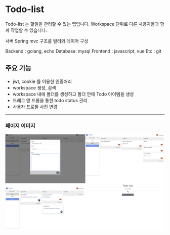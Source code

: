 # Todo-list
Todo-list 는 할일을 관리할 수 있는 앱입니다.
Workspace 단위로 다른 사용자들과 함께 작업할 수 있습니다.

서버 Spring mvc 구조를 빌려와 레이어 구성

Backend : golang, echo
Database: mysql
Frontend : javascript, vue
Etc : git

## 주요 기능
- jwt, cookie 를 이용한 인증처리
- workspace 생성, 검색
- workspace 내에 폴더를 생성하고 폴더 안에 Todo 아이템을 생성
- 드래그 앤 드롭을 통한 todo status 관리
- 사용자 프로필 사진 변경
---
### 페이지 이미지
![](./picture.png)